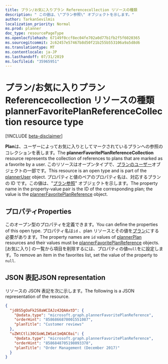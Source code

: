 ```yaml
---
title: プラン/お気に入りプラン Referencecollection リソースの種類
description: " この値は、\"プラン参照\" オブジェクトを示します。"
author: TarkanSevilmis
localization_priority: Normal
ms.prod: planner
doc_type: resourcePageType
ms.openlocfilehash: 67149f0ccf8ec04fe702a0d77b1fb2f5f6020365
ms.sourcegitcommit: 2c62457e57467b8d50f21b255b553106a9a5d8d6
ms.translationtype: MT
ms.contentlocale: ja-JP
ms.lasthandoff: 07/31/2019
ms.locfileid: "35965951"
---
```

# <a name="plannerfavoriteplanreferencecollection-resource-type"></a><span data-ttu-id="5cc9a-103">プラン/お気に入りプラン Referencecollection リソースの種類</span><span class="sxs-lookup"><span data-stu-id="5cc9a-103">plannerFavoritePlanReferenceCollection resource type</span></span>

[!INCLUDE [beta-disclaimer](../../includes/beta-disclaimer.md)]

<span data-ttu-id="5cc9a-104">**Plan**は、ユーザーによってお気に入りとしてマークされているプランへの参照のコレクションを表します。</span><span class="sxs-lookup"><span data-stu-id="5cc9a-104">The **plannerFavoritePlanReferenceCollection** resource represents the collection of references to plans that are marked as a favorite by a user.</span></span> <span data-ttu-id="5cc9a-105">このリソースはオープンタイプで、[プランのユーザー](planneruser.md)オブジェクトの一部です。</span><span class="sxs-lookup"><span data-stu-id="5cc9a-105">This resource is an open type and is part of the [plannerUser](planneruser.md) object.</span></span> <span data-ttu-id="5cc9a-106">プロパティと値のペアのプロパティ名は、対応するプランの ID です。この値は、"[プラン参照](plannerfavoriteplanreference.md)" オブジェクトを示します。</span><span class="sxs-lookup"><span data-stu-id="5cc9a-106">The property name in the property-value pair is the ID of the corresponding plan; the value is the [plannerFavoritePlanReference](plannerfavoriteplanreference.md) object.</span></span>


## <a name="properties"></a><span data-ttu-id="5cc9a-107">プロパティ</span><span class="sxs-lookup"><span data-stu-id="5cc9a-107">Properties</span></span>
<span data-ttu-id="5cc9a-108">このオープン型のプロパティを定義できます。</span><span class="sxs-lookup"><span data-stu-id="5cc9a-108">You can define the properties of this open type.</span></span> <span data-ttu-id="5cc9a-109">プロパティ名は`id` 、plan リソースとその値を[プラン](plannerplan.md)にする必要が[](plannerfavoriteplanreference.md)あります。</span><span class="sxs-lookup"><span data-stu-id="5cc9a-109">The property names are `id` values of [plannerPlan](plannerplan.md) resources and their values must be [plannerFavoritePlanReference](plannerfavoriteplanreference.md) objects.</span></span> <span data-ttu-id="5cc9a-110">[お気に入り] の一覧から項目を削除するには、プロパティの値`null`をに設定します。</span><span class="sxs-lookup"><span data-stu-id="5cc9a-110">To remove an item in the favorites list, set the value of the property to `null`.</span></span>


## <a name="json-representation"></a><span data-ttu-id="5cc9a-111">JSON 表記</span><span class="sxs-lookup"><span data-stu-id="5cc9a-111">JSON representation</span></span>

<span data-ttu-id="5cc9a-112">リソースの JSON 表記を次に示します。</span><span class="sxs-lookup"><span data-stu-id="5cc9a-112">The following is a JSON representation of the resource.</span></span>

<!-- {
  "blockType": "resource",
  "optionalProperties": [

  ],
  "@odata.type": "microsoft.graph.plannerFavoritePlanReferenceCollection"
}-->

```json
{
  "jd8S5gOaFk2S8aWCIAJz42QAAxtD": {
    "@odata.type": "microsoft.graph.plannerFavoritePlanReference",
    "orderHint": "8586866870001551087",
    "planTitle": "Customer reviews"
  },
  "uZWtCtli30CGoWLIWSat1mQAC0ai": {
    "@odata.type": "microsoft.graph.plannerFavoritePlanReference",
    "orderHint": "8586848705198093378",
    "planTitle": "Order Management (December 2017)"
  }
}
```

<!-- uuid: 8fcb5dbc-d5aa-4681-8e31-b001d5168d79
2015-10-25 14:57:30 UTC -->
<!--
{
  "type": "#page.annotation",
  "description": "plannerFavoritePlanReferenceCollection resource",
  "keywords": "",
  "section": "documentation",
  "tocPath": "",
  "suppressions": []
}
-->
